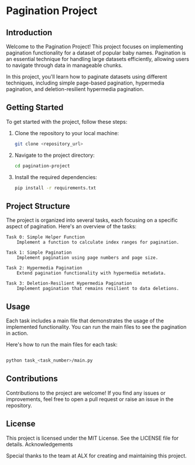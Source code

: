 # Pagination Project

## Introduction

Welcome to the Pagination Project! This project focuses on implementing pagination functionality for a dataset of popular baby names. Pagination is an essential technique for handling large datasets efficiently, allowing users to navigate through data in manageable chunks.

In this project, you'll learn how to paginate datasets using different techniques, including simple page-based pagination, hypermedia pagination, and deletion-resilient hypermedia pagination.

## Getting Started

To get started with the project, follow these steps:

1. Clone the repository to your local machine:

   ```bash
   git clone <repository_url>
   ```
2. Navigate to the project directory:

    ```bash
    cd pagination-project
    ```

3. Install the required dependencies:

    ```bash
    pip install -r requirements.txt
    ```

## Project Structure

The project is organized into several tasks, each focusing on a specific aspect of pagination. Here's an overview of the tasks:

    Task 0: Simple Helper Function
        Implement a function to calculate index ranges for pagination.

    Task 1: Simple Pagination
        Implement pagination using page numbers and page size.

    Task 2: Hypermedia Pagination
        Extend pagination functionality with hypermedia metadata.

    Task 3: Deletion-Resilient Hypermedia Pagination
        Implement pagination that remains resilient to data deletions.

## Usage

Each task includes a main file that demonstrates the usage of the implemented functionality. You can run the main files to see the pagination in action.

Here's how to run the main files for each task:

```bash

python task_<task_number>/main.py
```

## Contributions

Contributions to the project are welcome! If you find any issues or improvements, feel free to open a pull request or raise an issue in the repository.

## License

This project is licensed under the MIT License. See the LICENSE file for details.
Acknowledgements

Special thanks to the team at ALX for creating and maintaining this project.
